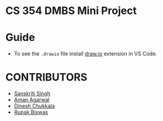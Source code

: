 # CS 354 DMBS Mini Project

# Guide
- To see the `.drawio` file install [draw.io](https://marketplace.visualstudio.com/items?itemName=hediet.vscode-drawio) extension in VS Code.

# CONTRIBUTORS
- [Sanskriti Singh](https://github.com/Sanskritiq)
- [Aman Agarwal](https://github.com/AmanAgr6697)
- [Dinesh Chukkala](https://github.com/HumanChwan)
- [Rupak Biswas](https://github.com/RupakBiswas-2304)

